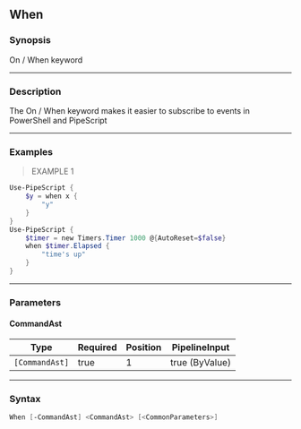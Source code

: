 When
----

### Synopsis
On / When keyword

---

### Description

The On / When keyword makes it easier to subscribe to events in PowerShell and PipeScript

---

### Examples
> EXAMPLE 1

```PowerShell
Use-PipeScript {
    $y = when x {
        "y"
    }
}
Use-PipeScript {
    $timer = new Timers.Timer 1000 @{AutoReset=$false}
    when $timer.Elapsed {
        "time's up"
    }
}
```

---

### Parameters
#### **CommandAst**

|Type          |Required|Position|PipelineInput |
|--------------|--------|--------|--------------|
|`[CommandAst]`|true    |1       |true (ByValue)|

---

### Syntax
```PowerShell
When [-CommandAst] <CommandAst> [<CommonParameters>]
```
